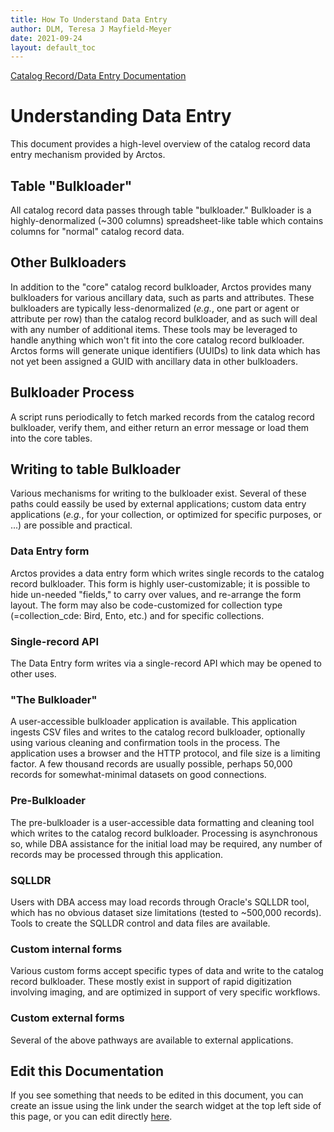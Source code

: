 ```yaml
---
title: How To Understand Data Entry
author: DLM, Teresa J Mayfield-Meyer
date: 2021-09-24
layout: default_toc
---
```


[Catalog Record/Data Entry Documentation](https://handbook.arctosdb.org/documentation/catalog.html)

# Understanding Data Entry

This document provides a high-level overview of the catalog record data entry mechanism provided by Arctos.

## Table "Bulkloader"

All catalog record data passes through table "bulkloader." Bulkloader is a highly-denormalized (~300 columns) spreadsheet-like table which contains columns for "normal" catalog record data. 

## Other Bulkloaders

In addition to the "core" catalog record bulkloader, Arctos provides many bulkloaders for various ancillary data, such as parts and attributes. These bulkloaders are typically less-denormalized (_e.g._, one part or agent or attribute per row) than the catalog record bulkloader, and as such will deal with any number of additional items. These tools may be leveraged to handle anything which won't fit into the core catalog record bulkloader. Arctos forms will generate unique identifiers (UUIDs) to link data which has not yet been assigned a GUID with ancillary data in other bulkloaders.

## Bulkloader Process

A script runs periodically to fetch marked records from the catalog record bulkloader, verify them, and either return an error message or load them into the core tables.

## Writing to table Bulkloader

Various mechanisms for writing to the bulkloader exist. Several of these paths could eassily be used by external applications; custom data entry applications (_e.g._, for your collection, or optimized for specific purposes, or ...) are possible and practical.

### Data Entry form

Arctos provides a data entry form which writes single records to the catalog record bulkloader. This form is highly user-customizable; it is possible to hide un-needed "fields," to carry over values, and re-arrange the form layout. The form may also be code-customized for collection type (=collection_cde: Bird, Ento, etc.) and for specific collections.

### Single-record API

The Data Entry form writes via a single-record API which may be opened to other uses.

### "The Bulkloader"

A user-accessible bulkloader application is available. This application ingests CSV files and writes to the catalog record bulkloader, optionally using various cleaning and confirmation tools in the process. The application uses a browser and the HTTP protocol, and file size is a limiting factor. A few thousand records are usually possible, perhaps 50,000 records for somewhat-minimal datasets on good connections.

### Pre-Bulkloader

The pre-bulkloader is a user-accessible data formatting and cleaning tool which writes to the catalog record bulkloader. Processing is  asynchronous so, while DBA assistance for the initial load may be required, any number of records may be processed through this application.

### SQLLDR

Users with DBA access may load records through Oracle's SQLLDR tool, which has no obvious dataset size limitations 
(tested to ~500,000 records). Tools to create the SQLLDR control and data files are available.

### Custom internal forms

Various custom forms accept specific types of data and write to the catalog record bulkloader. These mostly exist in support of rapid digitization involving imaging, and are optimized in support of very specific workflows. 

### Custom external forms 

Several of the above pathways are available to external applications.

## Edit this Documentation

If you see something that needs to be edited in this document, you can create an issue using the link under the search widget at the top left side of this page, or you can edit directly <a href="https://github.com/ArctosDB/documentation-wiki/edit/gh-pages/_how_to/Understanding-data-entry.markdown" target="_blank">here</a>.
